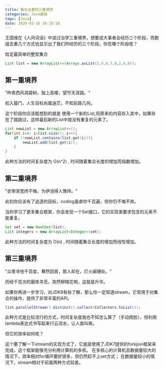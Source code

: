```yaml
---
title: 集合去重的三重境界
categories: Java基础
tags: [Java]
date: 2020-03-16 18:10:10
---
```


王国维在《人间词话》中说过治学三重境界，想要成大事者会经历三个阶段，而数组去重几个方式也显示出了我们所经历的三个阶段，你在哪个阶段呢？

给定最简单的整型集合
```java
List list = new ArrayList<>(Arrays.asList(2,4,6,7,8,2,4,8));
```

## 第一重境界

"昨夜西风凋碧树，独上高楼，望尽天涯路。"

初入猿门，人生目标尚属迷茫，不知前路几何。

这个阶段你应该能想到的就是 使用一个新的List,将原来的内容存入其中，如果存在了就跳过，这样最后新的List中就没有重复的元素了。

```java
List newList = new ArrayList<>();
for(int i=0; i<list.size(); i++){
    if (!newList.contains(list.get(i))){
        newList.add(list.get(i));
    }
}
```
此种方法的时间复杂度为 O(n^2) , 时间随着集合长度的增加而指数增加。

## 第二重境界

"衣带渐宽终不悔，为伊消得人憔悴。"

此刻你应该有了追逐的目标，coding虽虐你千百遍，但你仍不悔不弃。

当你学习了更多集合框架，你会发现一个Set接口，它的实现类要求包含的元素不能重复。

```java
Set set = new HashSet(list);
List integers = new ArrayList<Integer>(set);
```

此种方法的时间复杂度为 O(n) , 时间随着集合长度的增加而线性增加。

## 第三重境界

"众里寻他千百度，蓦然回首，那人却在，灯火阑珊处。"

历经千百次的磨炼寻觅，突然柳暗花明，这就是升华。
 
如果你再进一步学习，对JDK8有些了解，那么你一定知道stream，它常用于对集合的操作，提供了非常丰富的API。
 
 ```java
list.parallelStream().distinct().collect(Collectors.toList());
```

此种方式是比较流行的方式，时间复杂度我也不知怎么算了（手动捂脸），但利用lambda表达式书写起来行云流水，让人直叫爽。

但它的效率如何呢？

这个要了解一下stream的实现方式了，它底层使用了JDK7提供的forkjoin框架来完成，这个框架能够充分利用计算机的多核。
在多核心的计算机且数据量较大的情况下，效率相对for循环要好很多，但仍然赶不上set方式；
在数据量较小的情况下，stream相对于前面两种方式较差。